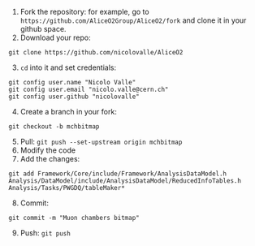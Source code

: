 
1. Fork the repository: for example, go to `https://github.com/AliceO2Group/AliceO2/fork` and clone it in your github space.
2. Download your repo:
```
git clone https://github.com/nicolovalle/AliceO2
```
3. `cd` into it and set credentials:
```
git config user.name "Nicolo Valle"
git config user.email "nicolo.valle@cern.ch"
git config user.github "nicolovalle"
```
4. Create a branch in your fork:
```
git checkout -b mchbitmap
```
5. Pull: `git push --set-upstream origin mchbitmap`
6. Modify the code
7. Add the changes:
```
git add Framework/Core/include/Framework/AnalysisDataModel.h Analysis/DataModel/include/AnalysisDataModel/ReducedInfoTables.h Analysis/Tasks/PWGDQ/tableMaker*
```
8. Commit:
```
git commit -m "Muon chambers bitmap"
```
9. Push: `git push`
